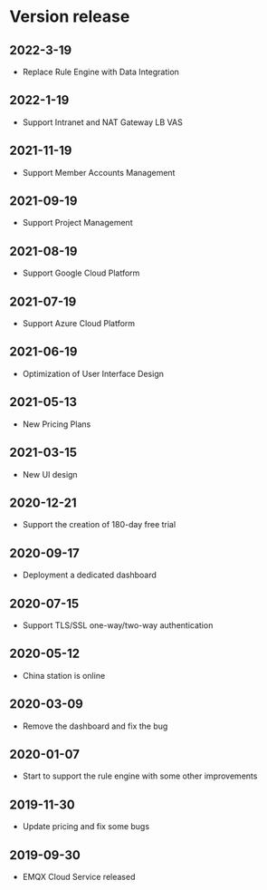 # Version release

## 2022-3-19

* Replace Rule Engine with Data Integration

## 2022-1-19

* Support Intranet and NAT Gateway LB VAS

## 2021-11-19

* Support Member Accounts Management

## 2021-09-19

* Support Project Management

## 2021-08-19

* Support Google Cloud Platform

## 2021-07-19

* Support Azure Cloud Platform

## 2021-06-19

* Optimization of User Interface Design

## 2021-05-13

* New Pricing Plans

## 2021-03-15

* New UI design

## 2020-12-21

* Support the creation of 180-day free trial

## 2020-09-17

* Deployment a dedicated dashboard

## 2020-07-15

* Support TLS/SSL one-way/two-way authentication

## 2020-05-12

* China station is online

## 2020-03-09

* Remove the dashboard and fix the bug

## 2020-01-07

* Start to support the rule engine with some other improvements

## 2019-11-30

* Update pricing and fix some bugs

## 2019-09-30

* EMQX Cloud Service released
